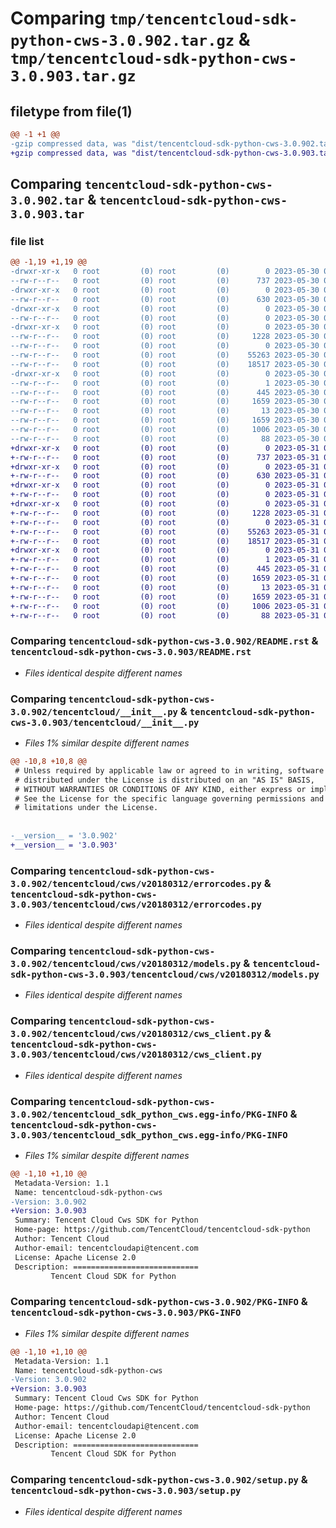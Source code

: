 # Comparing `tmp/tencentcloud-sdk-python-cws-3.0.902.tar.gz` & `tmp/tencentcloud-sdk-python-cws-3.0.903.tar.gz`

## filetype from file(1)

```diff
@@ -1 +1 @@
-gzip compressed data, was "dist/tencentcloud-sdk-python-cws-3.0.902.tar", last modified: Tue May 30 00:20:43 2023, max compression
+gzip compressed data, was "dist/tencentcloud-sdk-python-cws-3.0.903.tar", last modified: Wed May 31 02:08:57 2023, max compression
```

## Comparing `tencentcloud-sdk-python-cws-3.0.902.tar` & `tencentcloud-sdk-python-cws-3.0.903.tar`

### file list

```diff
@@ -1,19 +1,19 @@
-drwxr-xr-x   0 root         (0) root         (0)        0 2023-05-30 00:20:43.000000 tencentcloud-sdk-python-cws-3.0.902/
--rw-r--r--   0 root         (0) root         (0)      737 2023-05-30 00:20:42.000000 tencentcloud-sdk-python-cws-3.0.902/README.rst
-drwxr-xr-x   0 root         (0) root         (0)        0 2023-05-30 00:20:43.000000 tencentcloud-sdk-python-cws-3.0.902/tencentcloud/
--rw-r--r--   0 root         (0) root         (0)      630 2023-05-30 00:20:42.000000 tencentcloud-sdk-python-cws-3.0.902/tencentcloud/__init__.py
-drwxr-xr-x   0 root         (0) root         (0)        0 2023-05-30 00:20:43.000000 tencentcloud-sdk-python-cws-3.0.902/tencentcloud/cws/
--rw-r--r--   0 root         (0) root         (0)        0 2023-05-30 00:20:42.000000 tencentcloud-sdk-python-cws-3.0.902/tencentcloud/cws/__init__.py
-drwxr-xr-x   0 root         (0) root         (0)        0 2023-05-30 00:20:43.000000 tencentcloud-sdk-python-cws-3.0.902/tencentcloud/cws/v20180312/
--rw-r--r--   0 root         (0) root         (0)     1228 2023-05-30 00:20:42.000000 tencentcloud-sdk-python-cws-3.0.902/tencentcloud/cws/v20180312/errorcodes.py
--rw-r--r--   0 root         (0) root         (0)        0 2023-05-30 00:20:42.000000 tencentcloud-sdk-python-cws-3.0.902/tencentcloud/cws/v20180312/__init__.py
--rw-r--r--   0 root         (0) root         (0)    55263 2023-05-30 00:20:42.000000 tencentcloud-sdk-python-cws-3.0.902/tencentcloud/cws/v20180312/models.py
--rw-r--r--   0 root         (0) root         (0)    18517 2023-05-30 00:20:42.000000 tencentcloud-sdk-python-cws-3.0.902/tencentcloud/cws/v20180312/cws_client.py
-drwxr-xr-x   0 root         (0) root         (0)        0 2023-05-30 00:20:43.000000 tencentcloud-sdk-python-cws-3.0.902/tencentcloud_sdk_python_cws.egg-info/
--rw-r--r--   0 root         (0) root         (0)        1 2023-05-30 00:20:43.000000 tencentcloud-sdk-python-cws-3.0.902/tencentcloud_sdk_python_cws.egg-info/dependency_links.txt
--rw-r--r--   0 root         (0) root         (0)      445 2023-05-30 00:20:43.000000 tencentcloud-sdk-python-cws-3.0.902/tencentcloud_sdk_python_cws.egg-info/SOURCES.txt
--rw-r--r--   0 root         (0) root         (0)     1659 2023-05-30 00:20:43.000000 tencentcloud-sdk-python-cws-3.0.902/tencentcloud_sdk_python_cws.egg-info/PKG-INFO
--rw-r--r--   0 root         (0) root         (0)       13 2023-05-30 00:20:43.000000 tencentcloud-sdk-python-cws-3.0.902/tencentcloud_sdk_python_cws.egg-info/top_level.txt
--rw-r--r--   0 root         (0) root         (0)     1659 2023-05-30 00:20:43.000000 tencentcloud-sdk-python-cws-3.0.902/PKG-INFO
--rw-r--r--   0 root         (0) root         (0)     1006 2023-05-30 00:20:42.000000 tencentcloud-sdk-python-cws-3.0.902/setup.py
--rw-r--r--   0 root         (0) root         (0)       88 2023-05-30 00:20:43.000000 tencentcloud-sdk-python-cws-3.0.902/setup.cfg
+drwxr-xr-x   0 root         (0) root         (0)        0 2023-05-31 02:08:57.000000 tencentcloud-sdk-python-cws-3.0.903/
+-rw-r--r--   0 root         (0) root         (0)      737 2023-05-31 02:08:56.000000 tencentcloud-sdk-python-cws-3.0.903/README.rst
+drwxr-xr-x   0 root         (0) root         (0)        0 2023-05-31 02:08:57.000000 tencentcloud-sdk-python-cws-3.0.903/tencentcloud/
+-rw-r--r--   0 root         (0) root         (0)      630 2023-05-31 02:08:56.000000 tencentcloud-sdk-python-cws-3.0.903/tencentcloud/__init__.py
+drwxr-xr-x   0 root         (0) root         (0)        0 2023-05-31 02:08:57.000000 tencentcloud-sdk-python-cws-3.0.903/tencentcloud/cws/
+-rw-r--r--   0 root         (0) root         (0)        0 2023-05-31 02:08:56.000000 tencentcloud-sdk-python-cws-3.0.903/tencentcloud/cws/__init__.py
+drwxr-xr-x   0 root         (0) root         (0)        0 2023-05-31 02:08:57.000000 tencentcloud-sdk-python-cws-3.0.903/tencentcloud/cws/v20180312/
+-rw-r--r--   0 root         (0) root         (0)     1228 2023-05-31 02:08:57.000000 tencentcloud-sdk-python-cws-3.0.903/tencentcloud/cws/v20180312/errorcodes.py
+-rw-r--r--   0 root         (0) root         (0)        0 2023-05-31 02:08:57.000000 tencentcloud-sdk-python-cws-3.0.903/tencentcloud/cws/v20180312/__init__.py
+-rw-r--r--   0 root         (0) root         (0)    55263 2023-05-31 02:08:57.000000 tencentcloud-sdk-python-cws-3.0.903/tencentcloud/cws/v20180312/models.py
+-rw-r--r--   0 root         (0) root         (0)    18517 2023-05-31 02:08:57.000000 tencentcloud-sdk-python-cws-3.0.903/tencentcloud/cws/v20180312/cws_client.py
+drwxr-xr-x   0 root         (0) root         (0)        0 2023-05-31 02:08:57.000000 tencentcloud-sdk-python-cws-3.0.903/tencentcloud_sdk_python_cws.egg-info/
+-rw-r--r--   0 root         (0) root         (0)        1 2023-05-31 02:08:57.000000 tencentcloud-sdk-python-cws-3.0.903/tencentcloud_sdk_python_cws.egg-info/dependency_links.txt
+-rw-r--r--   0 root         (0) root         (0)      445 2023-05-31 02:08:57.000000 tencentcloud-sdk-python-cws-3.0.903/tencentcloud_sdk_python_cws.egg-info/SOURCES.txt
+-rw-r--r--   0 root         (0) root         (0)     1659 2023-05-31 02:08:57.000000 tencentcloud-sdk-python-cws-3.0.903/tencentcloud_sdk_python_cws.egg-info/PKG-INFO
+-rw-r--r--   0 root         (0) root         (0)       13 2023-05-31 02:08:57.000000 tencentcloud-sdk-python-cws-3.0.903/tencentcloud_sdk_python_cws.egg-info/top_level.txt
+-rw-r--r--   0 root         (0) root         (0)     1659 2023-05-31 02:08:57.000000 tencentcloud-sdk-python-cws-3.0.903/PKG-INFO
+-rw-r--r--   0 root         (0) root         (0)     1006 2023-05-31 02:08:56.000000 tencentcloud-sdk-python-cws-3.0.903/setup.py
+-rw-r--r--   0 root         (0) root         (0)       88 2023-05-31 02:08:57.000000 tencentcloud-sdk-python-cws-3.0.903/setup.cfg
```

### Comparing `tencentcloud-sdk-python-cws-3.0.902/README.rst` & `tencentcloud-sdk-python-cws-3.0.903/README.rst`

 * *Files identical despite different names*

### Comparing `tencentcloud-sdk-python-cws-3.0.902/tencentcloud/__init__.py` & `tencentcloud-sdk-python-cws-3.0.903/tencentcloud/__init__.py`

 * *Files 1% similar despite different names*

```diff
@@ -10,8 +10,8 @@
 # Unless required by applicable law or agreed to in writing, software
 # distributed under the License is distributed on an "AS IS" BASIS,
 # WITHOUT WARRANTIES OR CONDITIONS OF ANY KIND, either express or implied.
 # See the License for the specific language governing permissions and
 # limitations under the License.
 
 
-__version__ = '3.0.902'
+__version__ = '3.0.903'
```

### Comparing `tencentcloud-sdk-python-cws-3.0.902/tencentcloud/cws/v20180312/errorcodes.py` & `tencentcloud-sdk-python-cws-3.0.903/tencentcloud/cws/v20180312/errorcodes.py`

 * *Files identical despite different names*

### Comparing `tencentcloud-sdk-python-cws-3.0.902/tencentcloud/cws/v20180312/models.py` & `tencentcloud-sdk-python-cws-3.0.903/tencentcloud/cws/v20180312/models.py`

 * *Files identical despite different names*

### Comparing `tencentcloud-sdk-python-cws-3.0.902/tencentcloud/cws/v20180312/cws_client.py` & `tencentcloud-sdk-python-cws-3.0.903/tencentcloud/cws/v20180312/cws_client.py`

 * *Files identical despite different names*

### Comparing `tencentcloud-sdk-python-cws-3.0.902/tencentcloud_sdk_python_cws.egg-info/PKG-INFO` & `tencentcloud-sdk-python-cws-3.0.903/tencentcloud_sdk_python_cws.egg-info/PKG-INFO`

 * *Files 1% similar despite different names*

```diff
@@ -1,10 +1,10 @@
 Metadata-Version: 1.1
 Name: tencentcloud-sdk-python-cws
-Version: 3.0.902
+Version: 3.0.903
 Summary: Tencent Cloud Cws SDK for Python
 Home-page: https://github.com/TencentCloud/tencentcloud-sdk-python
 Author: Tencent Cloud
 Author-email: tencentcloudapi@tencent.com
 License: Apache License 2.0
 Description: ============================
         Tencent Cloud SDK for Python
```

### Comparing `tencentcloud-sdk-python-cws-3.0.902/PKG-INFO` & `tencentcloud-sdk-python-cws-3.0.903/PKG-INFO`

 * *Files 1% similar despite different names*

```diff
@@ -1,10 +1,10 @@
 Metadata-Version: 1.1
 Name: tencentcloud-sdk-python-cws
-Version: 3.0.902
+Version: 3.0.903
 Summary: Tencent Cloud Cws SDK for Python
 Home-page: https://github.com/TencentCloud/tencentcloud-sdk-python
 Author: Tencent Cloud
 Author-email: tencentcloudapi@tencent.com
 License: Apache License 2.0
 Description: ============================
         Tencent Cloud SDK for Python
```

### Comparing `tencentcloud-sdk-python-cws-3.0.902/setup.py` & `tencentcloud-sdk-python-cws-3.0.903/setup.py`

 * *Files identical despite different names*

